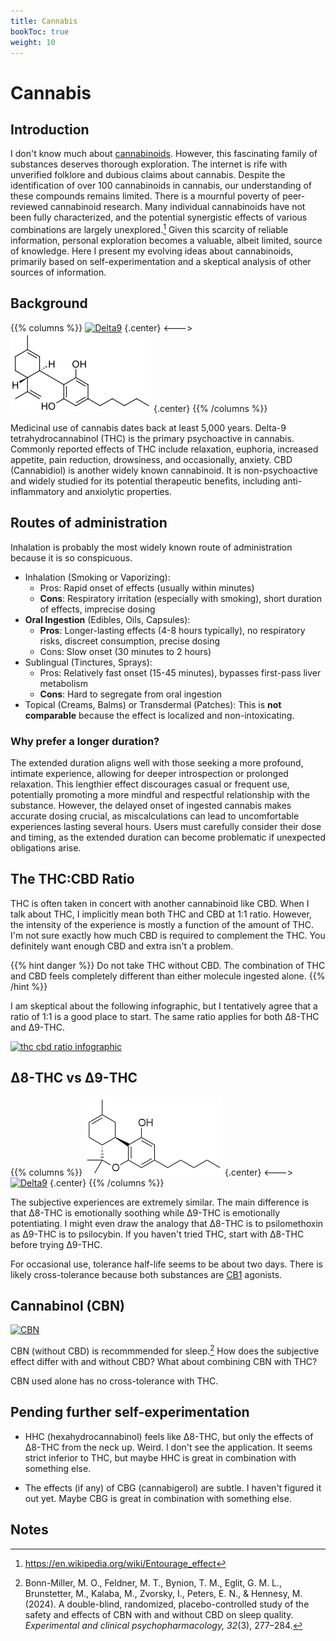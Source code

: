 ```yaml
---
title: Cannabis
bookToc: true
weight: 10
---
```


# Cannabis

## Introduction

I don't know much about [cannabinoids](https://en.wikipedia.org/wiki/Cannabinoid).
However, this fascinating family of substances deserves thorough exploration.
The internet is rife with unverified folklore and dubious claims about cannabis.
Despite the identification of over 100 cannabinoids in cannabis, our understanding of these compounds remains limited.
There is a mournful poverty of peer-reviewed cannabinoid research.
Many individual cannabinoids have not been fully characterized, and the potential synergistic effects of various combinations are largely unexplored.[^entourage]
Given this scarcity of reliable information, personal exploration becomes a valuable, albeit limited, source of knowledge.
Here I present my evolving ideas about cannabinoids, primarily based on self-experimentation and a skeptical analysis of other sources of information.

## Background

{{% columns %}}
[![Delta9](delta9thc.webp)](https://en.wikipedia.org/wiki/Tetrahydrocannabinol)
{.center}
<--->
[![Cannabidiol](cbd.webp)](https://en.wikipedia.org/wiki/Cannabidiol)
{.center}
{{% /columns %}}

Medicinal use of cannabis dates back at least 5,000 years.
Delta-9 tetrahydrocannabinol (THC) is the primary psychoactive in cannabis.
Commonly reported effects of THC include relaxation, euphoria, increased appetite, pain reduction, drowsiness, and occasionally, anxiety.
CBD (Cannabidiol) is another widely known cannabinoid.
It is non-psychoactive and widely studied for its potential therapeutic benefits, including anti-inflammatory and anxiolytic properties.

## Routes of administration

Inhalation is probably the most widely known route of administration because it is so conspicuous.

- Inhalation (Smoking or Vaporizing): 
  - Pros: Rapid onset of effects (usually within minutes)
  - **Cons**: Respiratory irritation (especially with smoking), short duration of effects, imprecise dosing
- **Oral Ingestion** (Edibles, Oils, Capsules):
  - **Pros**: Longer-lasting effects (4-8 hours typically), no respiratory risks, discreet consumption, precise dosing
  - Cons: Slow onset (30 minutes to 2 hours)
- Sublingual (Tinctures, Sprays):
  - Pros: Relatively fast onset (15-45 minutes), bypasses first-pass liver metabolism
  - **Cons**: Hard to segregate from oral ingestion
- Topical (Creams, Balms) or Transdermal (Patches): This is **not comparable** because the effect is localized and non-intoxicating.

### Why prefer a longer duration?

The extended duration aligns well with those seeking a more profound, intimate experience, allowing for deeper introspection or prolonged relaxation.
This lengthier effect discourages casual or frequent use, potentially promoting a more mindful and respectful relationship with the substance.
However, the delayed onset of ingested cannabis makes accurate dosing crucial, as miscalculations can lead to uncomfortable experiences lasting several hours.
Users must carefully consider their dose and timing, as the extended duration can become problematic if unexpected obligations arise.

## The THC:CBD Ratio

THC is often taken in concert with another cannabinoid like CBD.
When I talk about THC, I implicitly mean both THC and CBD at 1:1 ratio.
However, the intensity of the experience is mostly a function of the amount of THC.
I'm not sure exactly how much CBD is required to complement the THC.
You definitely want enough CBD and extra isn't a problem.

{{% hint danger %}}
Do not take THC without CBD.
The combination of THC and CBD feels completely different than either molecule ingested alone.
{{% /hint %}}

I am skeptical about the following infographic, but I tentatively agree that a ratio of 1:1 is a good place to start.
The same ratio applies for both Δ8-THC and Δ9-THC.

[![thc cbd ratio infographic](20210115_-Infographic-CBD-THC-1.jpg)](https://www.cannasouth.co.nz/2021/cbdthc-ratio/)

## Δ8-THC vs Δ9-THC

{{% columns %}}
[![Delta8](delta8thc.webp)](https://en.wikipedia.org/wiki/%CE%94-8-Tetrahydrocannabinol)
{.center}
<--->
[![Delta9](delta9thc.webp)](https://en.wikipedia.org/wiki/Tetrahydrocannabinol)
{.center}
{{% /columns %}}

The subjective experiences are extremely similar.
The main difference is that Δ8-THC is emotionally soothing while Δ9-THC is emotionally potentiating.
I might even draw the analogy that Δ8-THC is to psilomethoxin as Δ9-THC is to psilocybin.
If you haven't tried THC, start with Δ8-THC before trying Δ9-THC.

For occasional use, tolerance half-life seems to be about two days.
There is likely cross-tolerance because both substances are [CB1](https://en.wikipedia.org/wiki/Cannabinoid_receptor_1) agonists.

## Cannabinol (CBN)

[![CBN](cannabinol.webp)](https://en.wikipedia.org/wiki/Cannabinol)

CBN (without CBD) is recommmended for sleep.[^bonn-miller2024]
How does the subjective effect differ with and without CBD?
What about combining CBN with THC?

CBN used alone has no cross-tolerance with THC.

## Pending further self-experimentation

- HHC (hexahydrocannabinol) feels like Δ8-THC, but only the effects of Δ8-THC from the neck up. Weird.
I don't see the application.
  It seems strict inferior to THC, but maybe HHC is great in combination with something else.

- The effects (if any) of CBG (cannabigerol) are subtle. I haven't figured it out yet. Maybe CBG is great in combination with something else.

## Notes

[^bonn-miller2024]: Bonn-Miller, M. O., Feldner, M. T., Bynion, T. M., Eglit, G. M. L., Brunstetter, M., Kalaba, M., Zvorsky, I., Peters, E. N., & Hennesy, M. (2024). A double-blind, randomized, placebo-controlled study of the safety and effects of CBN with and without CBD on sleep quality. *Experimental and clinical psychopharmacology, 32*(3), 277–284.

[^entourage]: https://en.wikipedia.org/wiki/Entourage_effect
